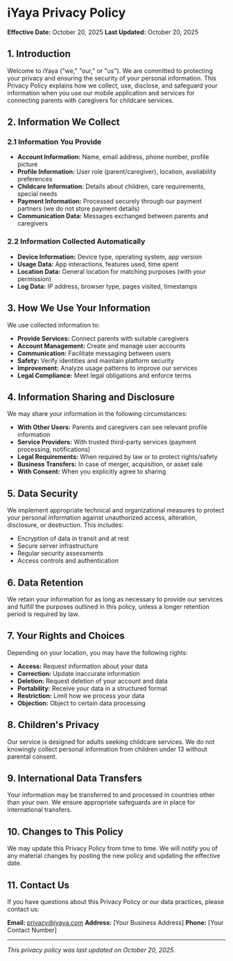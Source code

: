 # iYaya Privacy Policy

**Effective Date:** October 20, 2025
**Last Updated:** October 20, 2025

## 1. Introduction

Welcome to iYaya ("we," "our," or "us"). We are committed to protecting your privacy and ensuring the security of your personal information. This Privacy Policy explains how we collect, use, disclose, and safeguard your information when you use our mobile application and services for connecting parents with caregivers for childcare services.

## 2. Information We Collect

### 2.1 Information You Provide
- **Account Information:** Name, email address, phone number, profile picture
- **Profile Information:** User role (parent/caregiver), location, availability preferences
- **Childcare Information:** Details about children, care requirements, special needs
- **Payment Information:** Processed securely through our payment partners (we do not store payment details)
- **Communication Data:** Messages exchanged between parents and caregivers

### 2.2 Information Collected Automatically
- **Device Information:** Device type, operating system, app version
- **Usage Data:** App interactions, features used, time spent
- **Location Data:** General location for matching purposes (with your permission)
- **Log Data:** IP address, browser type, pages visited, timestamps

## 3. How We Use Your Information

We use collected information to:
- **Provide Services:** Connect parents with suitable caregivers
- **Account Management:** Create and manage user accounts
- **Communication:** Facilitate messaging between users
- **Safety:** Verify identities and maintain platform security
- **Improvement:** Analyze usage patterns to improve our services
- **Legal Compliance:** Meet legal obligations and enforce terms

## 4. Information Sharing and Disclosure

We may share your information in the following circumstances:
- **With Other Users:** Parents and caregivers can see relevant profile information
- **Service Providers:** With trusted third-party services (payment processing, notifications)
- **Legal Requirements:** When required by law or to protect rights/safety
- **Business Transfers:** In case of merger, acquisition, or asset sale
- **With Consent:** When you explicitly agree to sharing

## 5. Data Security

We implement appropriate technical and organizational measures to protect your personal information against unauthorized access, alteration, disclosure, or destruction. This includes:
- Encryption of data in transit and at rest
- Secure server infrastructure
- Regular security assessments
- Access controls and authentication

## 6. Data Retention

We retain your information for as long as necessary to provide our services and fulfill the purposes outlined in this policy, unless a longer retention period is required by law.

## 7. Your Rights and Choices

Depending on your location, you may have the following rights:
- **Access:** Request information about your data
- **Correction:** Update inaccurate information
- **Deletion:** Request deletion of your account and data
- **Portability:** Receive your data in a structured format
- **Restriction:** Limit how we process your data
- **Objection:** Object to certain data processing

## 8. Children's Privacy

Our service is designed for adults seeking childcare services. We do not knowingly collect personal information from children under 13 without parental consent.

## 9. International Data Transfers

Your information may be transferred to and processed in countries other than your own. We ensure appropriate safeguards are in place for international transfers.

## 10. Changes to This Policy

We may update this Privacy Policy from time to time. We will notify you of any material changes by posting the new policy and updating the effective date.

## 11. Contact Us

If you have questions about this Privacy Policy or our data practices, please contact us:

**Email:** privacy@iyaya.com
**Address:** [Your Business Address]
**Phone:** [Your Contact Number]

---

*This privacy policy was last updated on October 20, 2025.*
